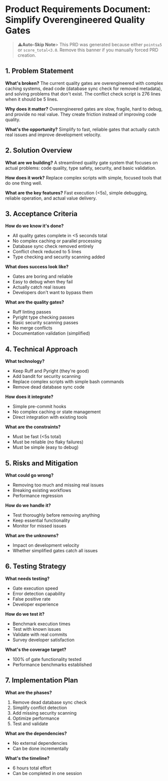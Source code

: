 # Product Requirements Document: Simplify Overengineered Quality Gates

> ⚠️**Auto-Skip Note**> This PRD was generated because either `points≥5` or `score_total<3.0`.
> Remove this banner if you manually forced PRD creation.

## 1. Problem Statement

**What's broken?** The current quality gates are overengineered with complex caching systems, dead code (database sync check for removed metadata), and solving problems that don't exist. The conflict check script is 276 lines when it should be 5 lines.

**Why does it matter?** Overengineered gates are slow, fragile, hard to debug, and provide no real value. They create friction instead of improving code quality.

**What's the opportunity?** Simplify to fast, reliable gates that actually catch real issues and improve development velocity.

## 2. Solution Overview

**What are we building?** A streamlined quality gate system that focuses on actual problems: code quality, type safety, security, and basic validation.

**How does it work?** Replace complex scripts with simple, focused tools that do one thing well.

**What are the key features?** Fast execution (<5s), simple debugging, reliable operation, and actual value delivery.

## 3. Acceptance Criteria

**How do we know it's done?**
- All quality gates complete in <5 seconds total
- No complex caching or parallel processing
- Database sync check removed entirely
- Conflict check reduced to 5 lines
- Type checking and security scanning added

**What does success look like?**
- Gates are boring and reliable
- Easy to debug when they fail
- Actually catch real issues
- Developers don't want to bypass them

**What are the quality gates?**
- Ruff linting passes
- Pyright type checking passes
- Basic security scanning passes
- No merge conflicts
- Documentation validation (simplified)

## 4. Technical Approach

**What technology?**
- Keep Ruff and Pyright (they're good)
- Add bandit for security scanning
- Replace complex scripts with simple bash commands
- Remove dead database sync code

**How does it integrate?**
- Simple pre-commit hooks
- No complex caching or state management
- Direct integration with existing tools

**What are the constraints?**
- Must be fast (<5s total)
- Must be reliable (no flaky failures)
- Must be simple (easy to debug)

## 5. Risks and Mitigation

**What could go wrong?**
- Removing too much and missing real issues
- Breaking existing workflows
- Performance regression

**How do we handle it?**
- Test thoroughly before removing anything
- Keep essential functionality
- Monitor for missed issues

**What are the unknowns?**
- Impact on development velocity
- Whether simplified gates catch all issues

## 6. Testing Strategy

**What needs testing?**
- Gate execution speed
- Error detection capability
- False positive rate
- Developer experience

**How do we test it?**
- Benchmark execution times
- Test with known issues
- Validate with real commits
- Survey developer satisfaction

**What's the coverage target?**
- 100% of gate functionality tested
- Performance benchmarks established

## 7. Implementation Plan

**What are the phases?**
1. Remove dead database sync check
2. Simplify conflict detection
3. Add missing security scanning
4. Optimize performance
5. Test and validate

**What are the dependencies?**
- No external dependencies
- Can be done incrementally

**What's the timeline?**
- 6 hours total effort
- Can be completed in one session
